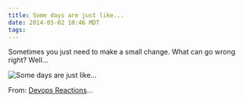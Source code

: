 ```yaml
---
title: Some days are just like...
date: 2014-05-02 10:46 MDT
tags:
---
```

Sometimes you just need to make a small change. What can go wrong right?
Well...

![Some days are just like... ](http://i.imgur.com/8Lpsys5.gif)

From: [Devops Reactions](http://devopsreactions.tumblr.com/post/84505783088/ill-just-change-this-one-line)...
